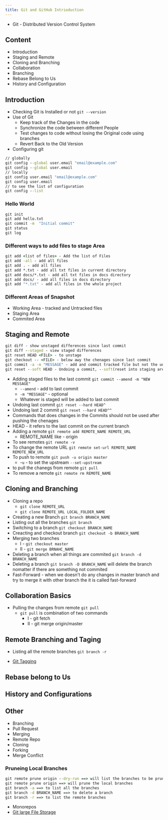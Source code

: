 ```yaml
---
title: Git and GitHub Intrioduction
---
```


- Git - Distributed Version Control System

## Content

- Introduction
- Staging and Remote
- Cloning and Branching
- Collaboration
- Branching
- Rebase Belong to Us
- History and Configuration

## Introduction

- Checking Git is Installed or not `git --version`
- Use of Git
  - Keep track of the Changes in the code
  - Synchronize the code between different People
  - Test changes to code without losing the Original code using branches
  - Revert Back to the Old Version
- Configuring git

```cmd
// globally
git config --global user.email "email@example.com"
git config --global user.email
// locally
git config user.email "email@example.com"
git config user.email
// to see the list of configuration
git config --list
```

### Hello World

```cmd
git init
git add hello.txt
git commit -m  "Initial commit"
git status
git log
```

### Different ways to add files to stage Area

```cmd
git add <list of files> - Add the list of Files
git add -all - add all files
git add . - add all files
git add *.txt - add all txt files in current directory
git add docs/*.txt - add all txt files in docs directory
git add docs/ - add all files in docs directory
git add "*.txt" - add all files in the whole project
```

### Different Areas of Snapshot

- Working Area - tracked and Untracked files
- Staging Area
- Commited Area

## Staging and Remote

```cmd
git diff - show unstaged differences since last commit
git diff --staged - view staged differences
git reset HEAD <FILE> - to unstage
git checkout -- <FILE> - below awy the chenages since last commit
git commit -a -m "MESSAGE" - add and commit tracked file but not the untracked files
git reset --soft HEAD - Undoing a commit, --soft(reset into staging area)
```

- Adding staged files to the last commit `git commit --amend -m "NEW MESSAGE"`
  - `--amend` - add to last commit
  - `-m "MESSAGE"` - optional
  - Whatever is staged will be added to last commit
- Undoing last commit `git reset --hard HEAD^`
- Undoing last 2 commit `git reset --hard HEAD^^`
- Commands that does changes in the Commits should not be used after pushing the chenages
- HEAD - it refers to the last commit on the current branch
- Adding a remote `git remote add REMOTE_NAME REMOTE_URL`
  - REMOTE_NAME like - origin
- To see remotes `git remote -v`
- To change the remote URL `git remote set-url REMOTE_NAME REMOTE_NEW_URL`
- To push to remote `git push -u origin master`
  - -`u` - to set the upstream `--set-upstream`
- to pull the chanegs from remote `git pull`
- To remove a remote `git remote rm REMOTE_NAME`

## Cloning and Branching

- Cloning a repo
  - `git clone REMOTE_URL`
  - `git clone REMOTE_URL LOCAL_FOLDER_NAME`
- Creating a new Branch `git branch BRANCH_NAME`
- Listing out all the branches `git branch`
- Switching to a branch `git checkout BRANCH_NAME`
- Creacting and checkout branch `git checkout -b BRANCH_NAME`
- Merging two branches
  - I - `git checkout master`
  - II - `git merge BRNAHC_NAME`
- Deleting a branch when all things are commited `git branch -d BRANCH_NAME`
- Deleting a branch `git branch -D BRANCH_NAME` will delete the branch nomatter if there are something not commited
- Fast-Forward - when we doesn't do any changes in master branch and try to merge it with other branch the it is called fast-forward

## Collaboration Basics

- Pulling the changes from remote `git pull`
  - `git pull` is combination of two commands
    - I - git fetch
    - II - git merge origin/master

## Remote Branching and Taging

- Listing all the remote branches `git branch -r`

- [Git Tagging](https://git-scm.com/book/en/v2/Git-Basics-Tagging)

## Rebase belong to Us

## History and Configurations

## Other

- Branching
- Pull Request
- Merging
- Remote Repo
- Cloning
- Forking
- Merge Conflict

### Pruneing Local Branches

```cmd
git remote prune origin --dry-run ==> will list the branches to be pruned
git remote prune origin ==> will prune the local branches
git branch -a ==> to list all the branches
git branch -d BRANCH_NAME ==> to delete a branch
git branch -r ==> to list the remote branches
```

<!--
git branch -a ==> to see the remote branches after the cloning a remote repo
git clone <url>
git add <file_name>
git commit -m "message"
git status
git push
git pull
git log
git reset
git reflog
git branch <branch_name>
git branch
git checkout <branch_name>
git commit -am "message"
git merge <branch_name>
git fetch
git merge origin/master

- TODO
  - how to merge two repositories
- Pluralsight Git course: https://app.pluralsight.com/library/courses/code-school-git-real/table-of-contents
-->

- Monorepos
- [Git large File Storage](https://git-lfs.github.com)
